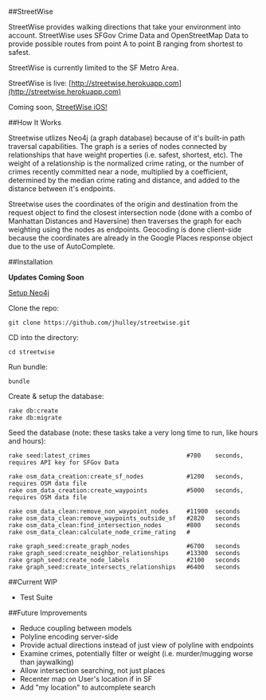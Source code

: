 ##StreetWise

StreetWise provides walking directions that take your environment into account. StreetWise uses SFGov Crime Data and OpenStreetMap Data to provide possible routes from point A to point B ranging from shortest to safest.

StreetWise is currently limited to the SF Metro Area.

StreetWise is live: [http://streetwise.herokuapp.com](http://streetwise.herokuapp.com)

Coming soon, [StreetWise iOS!](https://github.com/jhulley/StreetWiseiOS)


##How It Works

Streetwise utlizes Neo4j (a graph database) because of it's built-in path traversal capabilities. The graph is a series of nodes connected by relationships that have weight properties (i.e. safest, shortest, etc). The weight of a relationship is the normalized crime rating, or the number of crimes recently committed near a node, multiplied by a coefficient, determined by the median crime rating and distance, and added to the distance between it's endpoints.

Streetwise uses the coordinates of the origin and destination from the request object to find the closest intersection node (done with a combo of Manhattan Distances and Haversine) then traverses the graph for each weighting using the nodes as endpoints. Geocoding is done client-side because the coordinates are already in the Google Places response object due to the use of AutoComplete.


##Installation

__Updates Coming Soon__

[Setup Neo4j](http://www.neo4j.org/download)

Clone the repo:

```
git clone https://github.com/jhulley/streetwise.git
```

CD into the directory:

```
cd streetwise
```

Run bundle:

```
bundle
```

Create & setup the database:

```
rake db:create
rake db:migrate
```

Seed the database (note: these tasks take a very long time to run, like hours and hours):

```
rake seed:latest_crimes                           #700    seconds, requires API key for SFGov Data

rake osm_data_creation:create_sf_nodes            #1200   seconds, requires OSM data file
rake osm_data_creation:create_waypoints           #5000   seconds, requires OSM data file

rake osm_data_clean:remove_non_waypoint_nodes     #11900  seconds
rake osm_data_clean:remove_waypoints_outside_sf   #2820   seconds
rake osm_data_clean:find_intersection_nodes       #800    seconds
rake osm_data_clean:calculate_node_crime_rating   #

rake graph_seed:create_graph_nodes                #6700   seconds
rake graph_seed:create_neighbor_relationships     #13300  seconds
rake graph_seed:create_node_labels                #2100   seconds
rake graph_seed:create_intersects_relationships   #6400   seconds
```


##Current WIP
* Test Suite


##Future Improvements
* Reduce coupling between models
* Polyline encoding server-side
* Provide actual directions instead of just view of polyline with endpoints
* Examine crimes, potentially filter or weight (i.e. murder/mugging worse than jaywalking)
* Allow intersection searching, not just places
* Recenter map on User's location if in SF
* Add "my location" to autcomplete search

